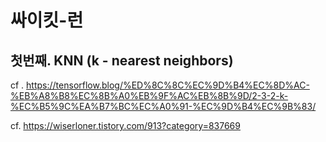 # 싸이킷-런

## 첫번째. KNN (k - nearest neighbors)

cf . https://tensorflow.blog/%ED%8C%8C%EC%9D%B4%EC%8D%AC-%EB%A8%B8%EC%8B%A0%EB%9F%AC%EB%8B%9D/2-3-2-k-%EC%B5%9C%EA%B7%BC%EC%A0%91-%EC%9D%B4%EC%9B%83/

cf. https://wiserloner.tistory.com/913?category=837669

